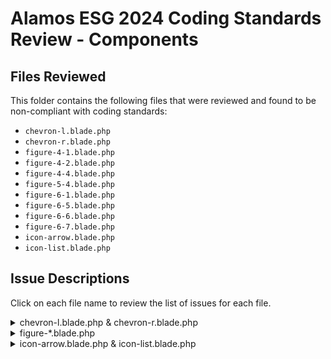 # Alamos ESG 2024 Coding Standards Review - Components

## Files Reviewed

This folder contains the following files that were reviewed and found to be non-compliant with coding standards:

- `chevron-l.blade.php`
- `chevron-r.blade.php`
- `figure-4-1.blade.php`
- `figure-4-2.blade.php`
- `figure-4-4.blade.php`
- `figure-5-4.blade.php`
- `figure-6-1.blade.php`
- `figure-6-5.blade.php`
- `figure-6-6.blade.php`
- `figure-6-7.blade.php`
- `icon-arrow.blade.php`
- `icon-list.blade.php`

## Issue Descriptions

Click on each file name to review the list of issues for each file.

<details name="problems">
<summary>chevron-l.blade.php & chevron-r.blade.php</summary>

- Not following theme standards.
  - Move these to `icons` directory and use them properly.
- `<svg>` elements improperly formatted.
  - Ensure proper indentation and line breaks for readability.

</details>

<details name="problems">
<summary>figure-*.blade.php</summary>

- Do you really need all these empty files?
  - Not every figure has a corresponding Blade file, consider removing these to reduce clutter and confusion.

</details>

<details name="problems">
<summary>icon-arrow.blade.php & icon-list.blade.php</summary>

- Not following theme standards.
  - Move these to `icons` directory and use them properly.
- `<svg>` elements improperly formatted.
  - Ensure proper indentation and line breaks for readability.

</details>
